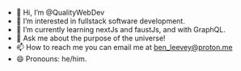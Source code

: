 - 👋 Hi, I’m @QualityWebDev
- 👀 I’m interested in  fullstack software development.
- 🌱 I’m currently learning nextJs and faustJs, and with GraphQL.
- 💞️ Ask me about the purpose of the universe!
- 📫 How to reach me you can email me at ben_leevey@proton.me
- 😄 Pronouns: he/him.

<!---
QualityWebDev/QualityWebDev is a ✨ special ✨ repository because its `README.md` (this file) appears on your GitHub profile.
You can click the Preview link to take a look at your changes.
--->
